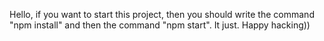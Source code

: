 Hello, if you want to start this project, then you should write the command "npm install" and then the command "npm start". 
It just. Happy hacking))